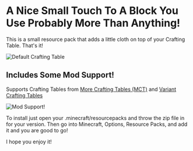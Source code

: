 # A Nice Small Touch To A Block You Use Probably More Than Anything!

This is a small resource pack that adds a little cloth on top of your Crafting Table. That's it!

![Default Crafting Table](https://cdn.modrinth.com/data/cached_images/dd06fbbe78c212a0480a151434dbadcffb7b2dd5.png)


## Includes Some Mod Support!
Supports Crafting Tables from [More Crafting Tables (MCT)](https://modrinth.com/mod/more-crafting-tables-lieonlion) and [Variant Crafting Tables](https://modrinth.com/mod/variant-crafting-tables)

![Mod Support!](https://cdn.modrinth.com/data/cached_images/5adb6726aaf85c9970d3302e1f29a9da34009ee9.png)

To install just open your .minecraft/resourcepacks and throw the zip file in for your version. Then go into Minecraft, Options, Resource Packs, and add it and you are good to go!

I hope you enjoy it!
